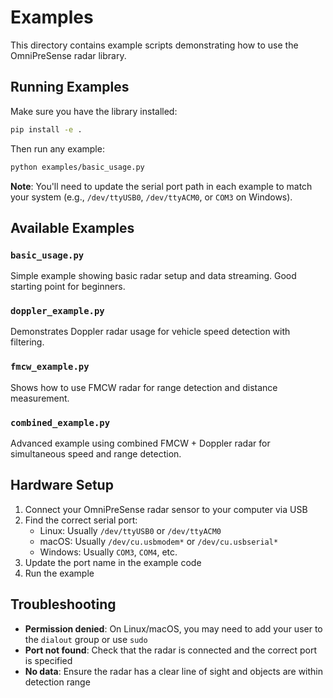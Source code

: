 # Examples

This directory contains example scripts demonstrating how to use the OmniPreSense radar library.

## Running Examples

Make sure you have the library installed:
```bash
pip install -e .
```

Then run any example:
```bash
python examples/basic_usage.py
```

**Note**: You'll need to update the serial port path in each example to match your system (e.g., `/dev/ttyUSB0`, `/dev/ttyACM0`, or `COM3` on Windows).

## Available Examples

### `basic_usage.py`
Simple example showing basic radar setup and data streaming. Good starting point for beginners.

### `doppler_example.py`
Demonstrates Doppler radar usage for vehicle speed detection with filtering.

### `fmcw_example.py`  
Shows how to use FMCW radar for range detection and distance measurement.

### `combined_example.py`
Advanced example using combined FMCW + Doppler radar for simultaneous speed and range detection.

## Hardware Setup

1. Connect your OmniPreSense radar sensor to your computer via USB
2. Find the correct serial port:
   - Linux: Usually `/dev/ttyUSB0` or `/dev/ttyACM0`
   - macOS: Usually `/dev/cu.usbmodem*` or `/dev/cu.usbserial*`
   - Windows: Usually `COM3`, `COM4`, etc.
3. Update the port name in the example code
4. Run the example

## Troubleshooting

- **Permission denied**: On Linux/macOS, you may need to add your user to the `dialout` group or use `sudo`
- **Port not found**: Check that the radar is connected and the correct port is specified
- **No data**: Ensure the radar has a clear line of sight and objects are within detection range